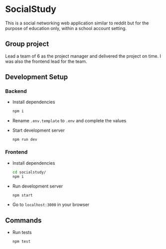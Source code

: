 # SocialStudy
This is a social networking web application similar to reddit but for the purpose of education only, within a school account setting.

## Group project
Lead a team of 6 as the project manager and delivered the project on time. I was also the frontend lead for the team.



## Development Setup

### Backend

- Install dependencies

  ```bash
  npm i
  ```

- Rename `.env.template` to `.env` and complete the values

- Start development server
  ```
  npm run dev
  ```

### Frontend

- Install dependencies

  ```bash
  cd socialstudy/
  npm i
  ```

- Run development server

  ```
  npm start
  ```

- Go to `localhost:3000` in your browser

## Commands

- Run tests
  ```
  npm test
  ```

